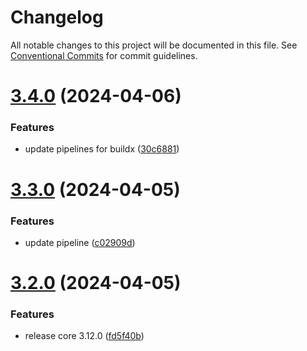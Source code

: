 # Changelog

All notable changes to this project will be documented in this file. See
[Conventional Commits](https://conventionalcommits.org) for commit guidelines.

# [3.4.0](https://github.com/ng-apimock/docker/compare/v3.3.0...v3.4.0) (2024-04-06)


### Features

* update pipelines for buildx ([30c6881](https://github.com/ng-apimock/docker/commit/30c6881fe39413476e4f5512e93c6024043e857d))

# [3.3.0](https://github.com/ng-apimock/docker/compare/v3.2.0...v3.3.0) (2024-04-05)


### Features

* update pipeline ([c02909d](https://github.com/ng-apimock/docker/commit/c02909db6373e60aa5975849efc28766ad8402e1))

# [3.2.0](https://github.com/ng-apimock/docker/compare/v3.1.0...v3.2.0) (2024-04-05)


### Features

* release core 3.12.0 ([fd5f40b](https://github.com/ng-apimock/docker/commit/fd5f40b58b30894930bff6d813f2daa23a0639cb))
